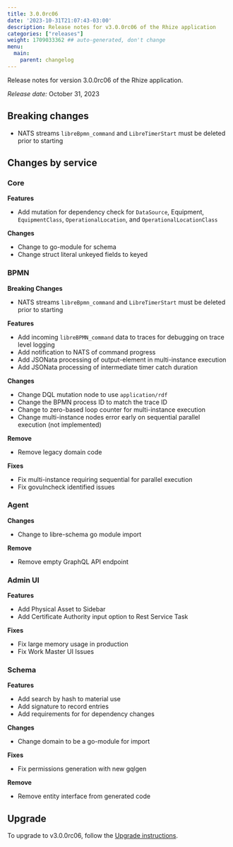 ```yaml
---
title: 3.0.0rc06
date: '2023-10-31T21:07:43-03:00'
description: Release notes for v3.0.0rc06 of the Rhize application
categories: ["releases"]
weight: 1709033362 ## auto-generated, don't change
menu:
  main:
    parent: changelog
---
```


Release notes for version 3.0.0rc06 of the Rhize application.

_Release date:_ October 31, 2023

## Breaking changes

- NATS streams `libreBpmn_command` and `LibreTimerStart` must be deleted prior to starting

## Changes by service

### Core

**Features**
- Add mutation for dependency check for `DataSource`, Equipment, `EquipmentClass`, `OperationalLocation`, and `OperationalLocationClass`

**Changes**
- Change to go-module for schema
- Change struct literal unkeyed fields to keyed


### BPMN


**Breaking Changes**
- NATS streams `libreBpmn_command` and `LibreTimerStart` must be deleted prior to starting

**Features**
- Add incoming `libreBPMN_command` data to traces for debugging on trace level logging
- Add notification to NATS of command progress
- Add JSONata processing of output-element in multi-instance execution
- Add JSONata processing of intermediate timer catch duration

**Changes**
- Change DQL mutation node to use `application/rdf`
- Change the BPMN process ID to match the trace ID
- Change to zero-based loop counter for multi-instance execution
- Change multi-instance nodes error early on sequential parallel execution (not implemented)

**Remove**
- Remove legacy domain code

**Fixes**
- Fix multi-instance requiring sequential for parallel execution
- Fix govulncheck identified issues

### Agent

**Changes**
- Change to libre-schema go module import

**Remove**
- Remove empty GraphQL API endpoint


### Admin UI

**Features**
- Add Physical Asset to Sidebar
- Add Certificate Authority input option to Rest Service Task

**Fixes**
- Fix large memory usage in production
- Fix Work Master UI Issues

### Schema


**Features**
- Add search by hash to material use
- Add signature to record entries
- Add requirements for for dependency changes

**Changes**
- Change domain to be a go-module for import

**Fixes**
- Fix permissions generation with new gqlgen

**Remove**
- Remove entity interface from generated code


## Upgrade

To upgrade to v3.0.0rc06, follow the [Upgrade instructions](/deploy/upgrade).
